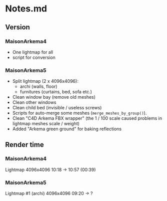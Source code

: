 # Notes.md

## Version

### MaisonArkema4
- One lightmap for all
- script for conversion

### MaisonArkema5
- Split lightmap (2 x 4096x4096): 
  - archi (walls, floor)
  - furnitures (curtains, bed, sofa etc.)
- Clean window bay (remove old meshes)
- Clean other windows
- Clean child bed (invisible / useless screws)
- Scripts for auto-merge some meshes (`merge_meshes_by_group()`).
- Clean "C4D Arkema FBX wrapper" (the 1 / 100 scale caused problems in lightmap meshes scale / weight) 
- Added "Arkema green ground" for baking reflections

## Render time

### MaisonArkema4
Lightmap 4096x4096
10:18 -> 10:57 (00:39)

### MaisonArkema5
Lightmap #1 (archi) 4096x4096
09:20 -> ?

